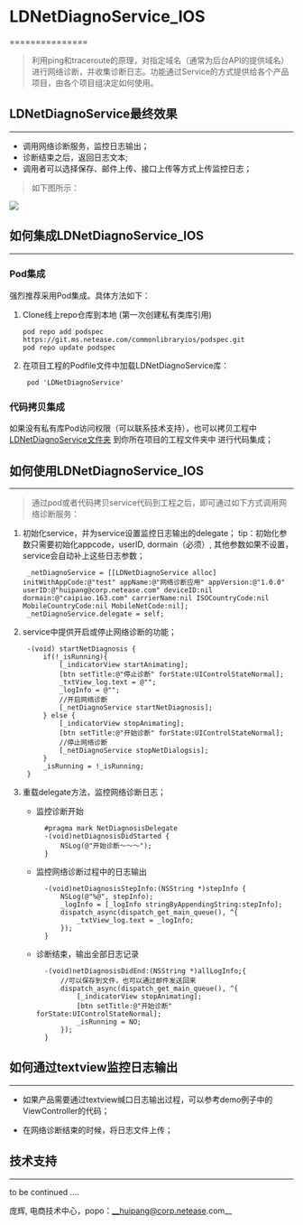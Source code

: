 # LDNetDiagnoService_IOS
===============

>利用ping和traceroute的原理，对指定域名（通常为后台API的提供域名）进行网络诊断，并收集诊断日志。功能通过Service的方式提供给各个产品项目，由各个项目组决定如何使用。



## LDNetDiagnoService最终效果
-------------------
>
* 调用网络诊断服务，监控日志输出；
* 诊断结束之后，返回日志文本;
* 调用者可以选择保存、邮件上传、接口上传等方式上传监控日志；

>如下图所示：

![](LDNetDiagnoServiceDemoTests/netdiagnosis_ios.jpg)



## 如何集成LDNetDiagnoService_IOS
-------------------

### Pod集成

>
强烈推荐采用Pod集成。具体方法如下：

1.  Clone线上repo仓库到本地 (第一次创建私有类库引用)

		pod repo add podspec https://git.ms.netease.com/commonlibraryios/podspec.git 
		pod repo update podspec
	
2. 在项目工程的Podfile文件中加载LDNetDiagnoService库：

		pod 'LDNetDiagnoService'


### 代码拷贝集成

>
如果没有私有库Pod访问权限（可以联系技术支持），也可以拷贝工程中[LDNetDiagnoService文件夹](LDNetDiagnoService) 到你所在项目的工程文件夹中 进行代码集成；


## 如何使用LDNetDiagnoService_IOS
---------------------------------

> 通过pod或者代码拷贝service代码到工程之后，即可通过如下方式调用网络诊断服务：

1. 初始化service，并为service设置监控日志输出的delegate；
tip：初始化参数只需要初始化appcode，userID, dormain（必须）, 其他参数如果不设置，service会自动补上这些日志参数；
		
    	_netDiagnoService = [[LDNetDiagnoService alloc] initWithAppCode:@"test" appName:@"网络诊断应用" appVersion:@"1.0.0" userID:@"huipang@corp.netease.com" deviceID:nil dormain:@"caipiao.163.com" carrierName:nil ISOCountryCode:nil MobileCountryCode:nil MobileNetCode:nil];
    	_netDiagnoService.delegate = self;
	

2. service中提供开启或停止网络诊断的功能；

		-(void) startNetDiagnosis {
    		if(!_isRunning){
        		[_indicatorView startAnimating];
        		[btn setTitle:@"停止诊断" forState:UIControlStateNormal];
        		_txtView_log.text = @"";
        		_logInfo = @"";
        		//开启网络诊断
        		[_netDiagnoService startNetDiagnosis];
    		} else {
        		[_indicatorView stopAnimating];
        		[btn setTitle:@"开始诊断" forState:UIControlStateNormal];
        		//停止网络诊断
        		[_netDiagnoService stopNetDialogsis];
    		}
    		_isRunning = !_isRunning;
		}

3. 重载delegate方法，监控网络诊断日志；

	* 监控诊断开始
	
			#pragma mark NetDiagnosisDelegate
			-(void)netDiagnosisDidStarted {
    			NSLog(@"开始诊断～～～");
			}

	* 监控网络诊断过程中的日志输出
	
			-(void)netDiagnosisStepInfo:(NSString *)stepInfo {
    			NSLog(@"%@", stepInfo);
    			_logInfo = [_logInfo stringByAppendingString:stepInfo];
    			dispatch_async(dispatch_get_main_queue(), ^{
        			_txtView_log.text = _logInfo;
    			});
			}

	* 诊断结束，输出全部日志记录

			-(void)netDiagnosisDidEnd:(NSString *)allLogInfo;{
			    //可以保存到文件，也可以通过邮件发送回来
    			dispatch_async(dispatch_get_main_queue(), ^{
        			[_indicatorView stopAnimating];
        			[btn setTitle:@"开始诊断" forState:UIControlStateNormal];
			        _isRunning = NO;
    			});
			}
 

## 如何通过textview监控日志输出
---------------------------------
>
* 如果产品需要通过textview缄口日志输出过程，可以参考demo例子中的ViewController的代码；

>
* 在网络诊断结束的时候，将日志文件上传；


## 技术支持
-------------------


>
to be continued ....



庞辉, 电商技术中心，popo：__huipang@corp.netease.com__
